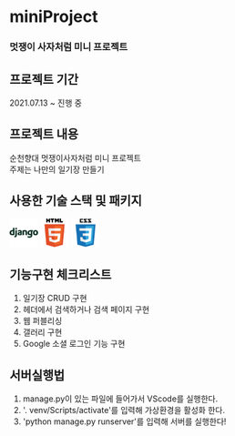 # miniProject
### 멋쟁이 사자처럼 미니 프로젝트

## 프로젝트 기간
2021.07.13 ~ 진행 중

## 프로젝트 내용
순천향대 멋쟁이사자처럼 미니 프로젝트 <br>
주제는 나만의 일기장 만들기

## 사용한 기술 스택 및 패키지
<code><img height="50" src="https://raw.githubusercontent.com/github/explore/80688e429a7d4ef2fca1e82350fe8e3517d3494d/topics/django/django.png"></code>
<code><img height="50" src="https://raw.githubusercontent.com/github/explore/80688e429a7d4ef2fca1e82350fe8e3517d3494d/topics/html/html.png"></code>
<code><img height="50" src="https://raw.githubusercontent.com/github/explore/80688e429a7d4ef2fca1e82350fe8e3517d3494d/topics/css/css.png"></code>

## 기능구현 체크리스트
1. 일기장 CRUD 구현 <br>
2. 헤더에서 검색하거나 검색 페이지 구현 <br>
3. 웹 퍼블리싱 <br>
4. 갤러리  구현 <br>
5. Google 소셜 로그인 기능 구현 <br>

## 서버실행법
1. manage.py이 있는 파일에 들어가서 VScode를 실행한다. <br>
2. '. venv/Scripts/activate'를 입력해 가상환경을 활성화 한다. <br>
3. 'python manage.py runserver'를 입력해 서버를 실행한다!
